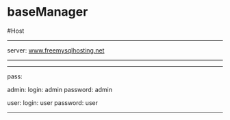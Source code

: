 # baseManager


#Host
****
server: www.freemysqlhosting.net
****

****
pass:

admin:
login: admin
password: admin

user:
login: user
password: user
****
